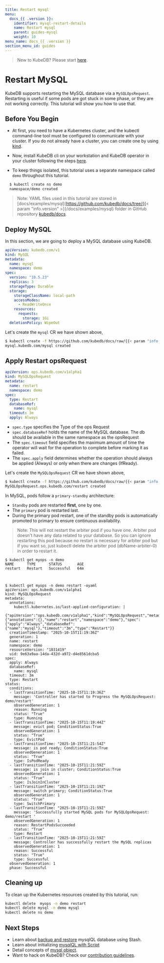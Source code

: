 ```yaml
---
title: Restart mysql
menu:
  docs_{{ .version }}:
    identifier: mysql-restart-details
    name: Restart mysql
    parent: guides-mysql
    weight: 10
menu_name: docs_{{ .version }}
section_menu_id: guides
---
```


> New to KubeDB? Please start [here](/docs/README.md).

# Restart MySQL

KubeDB supports restarting the MySQL database via a `MySQLOpsRequest`. Restarting is useful if some pods are got stuck in some phase, or they are not working correctly. This tutorial will show you how to use that.

## Before You Begin

- At first, you need to have a Kubernetes cluster, and the kubectl command-line tool must be configured to communicate with your cluster. If you do not already have a cluster, you can create one by using [kind](https://kind.sigs.k8s.io/docs/user/quick-start/).

- Now, install KubeDB cli on your workstation and KubeDB operator in your cluster following the steps [here](/docs/setup/README.md).

- To keep things isolated, this tutorial uses a separate namespace called `demo` throughout this tutorial.

```bash
  $ kubectl create ns demo
  namespace/demo created
```

> Note: YAML files used in this tutorial are stored in [docs/examples/mysql](https://github.com/kubedb/docs/tree/{{< param "info.version" >}}/docs/examples/mysql) folder in GitHub repository [kubedb/docs](https://github.com/kubedb/docs).

## Deploy MySQL

In this section, we are going to deploy a MySQL database using KubeDB.

```yaml
apiVersion: kubedb.com/v1
kind: MySQL
metadata:
  name: mysql
  namespace: demo
spec:
  version: "10.5.23"
  replicas: 3
  storageType: Durable
  storage:
    storageClassName: local-path
    accessModes:
      - ReadWriteOnce
    resources:
      requests:
        storage: 1Gi
  deletionPolicy: WipeOut
```

Let's create the `mysql` CR we have shown above,

```bash
$ kubectl create -f https://github.com/kubedb/docs/raw/{{< param "info.version" >}}/docs/examples/mysql/restart/mysql.yaml
mysql.kubedb.com/mysql created
```

## Apply Restart opsRequest

```yaml
apiVersion: ops.kubedb.com/v1alpha1
kind: MySQLOpsRequest
metadata:
  name: restart
  namespace: demo
spec:
  type: Restart
  databaseRef:
    name: mysql
  timeout: 3m
  apply: Always
```

- `spec.type` specifies the Type of the ops Request
- `spec.databaseRef` holds the name of the MySQL database.  The db should be available in the same namespace as the opsRequest
- The `spec.timeout` field specifies the maximum amount of time the operator will wait for the operation to complete before marking it as failed.
- The `spec.apply` field determines whether the operation should always be applied (Always) or only when there are changes (IfReady).

Let's create the `MySQLOpsRequest` CR we have shown above,

```bash
$ kubectl create -f https://github.com/kubedb/docs/raw/{{< param "info.version" >}}/docs/examples/mysql/restart/restart.yaml
MySQLOpsRequest.ops.kubedb.com/restart created
```
In MySQL, pods follow a `primary-standby` architecture:

- `Standby` pods are restarted **first**, one by one.
- The `primary` pod is restarted last.
- During the primary pod restart, one of the standby pods is automatically promoted to primary to ensure continuous availability.

> Note: This will not restart the arbiter pod if you have one. Arbiter pod doesn't have any data related to your database. So you can ignore restarting this pod because no restart is necessary for arbiter pod but if you want so, just kubectl delete the arbiter pod (dbName-arbiter-0) in order to restart it.

```shell
$ kubectl get myops -n demo
NAME      TYPE      STATUS       AGE
restart   Restart   Successful   64m



$ kubectl get myops -n demo restart -oyaml
apiVersion: ops.kubedb.com/v1alpha1
kind: MySQLOpsRequest
metadata:
  annotations:
    kubectl.kubernetes.io/last-applied-configuration: |
      {"apiVersion":"ops.kubedb.com/v1alpha1","kind":"MySQLOpsRequest","metadata":{"annotations":{},"name":"restart","namespace":"demo"},"spec":{"apply":"Always","databaseRef":{"name":"mysql"},"timeout":"3m","type":"Restart"}}
  creationTimestamp: "2025-10-15T11:19:36Z"
  generation: 1
  name: restart
  namespace: demo
  resourceVersion: "1031419"
  uid: 9e63a9aa-14da-432d-a972-d4e8561dcba5
spec:
  apply: Always
  databaseRef:
    name: mysql
  timeout: 3m
  type: Restart
status:
  conditions:
  - lastTransitionTime: "2025-10-15T11:19:36Z"
    message: 'Controller has started to Progress the MySQLOpsRequest: demo/restart'
    observedGeneration: 1
    reason: Running
    status: "True"
    type: Running
  - lastTransitionTime: "2025-10-15T11:19:44Z"
    message: evict pod; ConditionStatus:True
    observedGeneration: 1
    status: "True"
    type: EvictPod
  - lastTransitionTime: "2025-10-15T11:21:54Z"
    message: is pod ready; ConditionStatus:True
    observedGeneration: 1
    status: "True"
    type: IsPodReady
  - lastTransitionTime: "2025-10-15T11:21:59Z"
    message: is join in cluster; ConditionStatus:True
    observedGeneration: 1
    status: "True"
    type: IsJoinInCluster
  - lastTransitionTime: "2025-10-15T11:21:19Z"
    message: switch primary; ConditionStatus:True
    observedGeneration: 1
    status: "True"
    type: SwitchPrimary
  - lastTransitionTime: "2025-10-15T11:21:59Z"
    message: 'Successfully started MySQL pods for MySQLOpsRequest: demo/restart '
    observedGeneration: 1
    reason: RestartPodsSucceeded
    status: "True"
    type: Restart
  - lastTransitionTime: "2025-10-15T11:21:59Z"
    message: Controller has successfully restart the MySQL replicas
    observedGeneration: 1
    reason: Successful
    status: "True"
    type: Successful
  observedGeneration: 1
  phase: Successful

```


## Cleaning up

To clean up the Kubernetes resources created by this tutorial, run:

```bash
kubectl delete  myops -n demo restart
kubectl delete mysql -n demo mysql
kubectl delete ns demo
```

## Next Steps

- Learn about [backup and restore](/docs/guides/mysql/backup/kubestash/overview/index.md) mysqlQL database using Stash.
- Learn about initializing [mysqlQL with Script](/docs/guides/mysql/initialization/index.md)
- Detail concepts of [mysql object](/docs/guides/mysql/concepts/mysqldatabase/index.md).
- Want to hack on KubeDB? Check our [contribution guidelines](https://kubedb.com/docs/v2025.8.31/welcome/contributing/).

